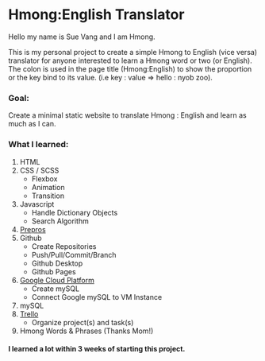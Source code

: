 # Hmong:English Translator

Hello my name is Sue Vang and I am Hmong. 

This is my personal project to create a simple Hmong to English (vice versa) translator for anyone interested to learn
a Hmong word or two (or English). The colon is used in the page title (Hmong:English) to show the proportion or the key bind
to its value. (i.e key : value => hello : nyob zoo).

### Goal:
Create a minimal static website to translate Hmong : English and learn as much as I can.

### What I learned:
  1. HTML
  2. CSS / SCSS
      * Flexbox
      * Animation
      * Transition
  4. Javascript
      * Handle Dictionary Objects
      * Search Algorithm
  5. <a href="https://prepros.io/">Prepros</a>
  6. Github
      * Create Repositories
      * Push/Pull/Commit/Branch
      * Github Desktop
      * Github Pages
  7. <a href="https://cloud.google.com/">Google Cloud Platform</a>
      * Create mySQL
      * Connect Google mySQL to VM Instance 
  8. mySQL
  9. <a href="https://trello.com/">Trello</a>
      * Organize project(s) and task(s)
  10. Hmong Words & Phrases (Thanks Mom!)</br>
  #### I learned a lot within 3 weeks of starting this project.
